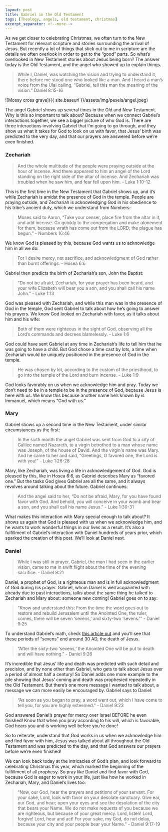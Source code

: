```yaml
---
layout: post
title: Gabriel in the Old Testament
tags: [Theology, angels, old testament, christmas]
excerpt_separator: <!--more-->
---
```


As we get closer to celebrating Christmas, we often turn to the New Testament for relevant scripture and stories surrounding the arrival of Jesus. But recently a lot of things that stick out to me in scripture are the details we often overlook in order to get to the “good” parts. So what’s overlooked in New Testament stories about Jesus being born? The answer today is the Old Testament, and the angel who showed up to explain things.

>While I, Daniel, was watching the vision and trying to understand it, there before me stood one who looked like a man. And I heard a man’s voice from the Ulai calling, “Gabriel, tell this man the meaning of the vision.” Daniel 8:15-16

<!--more-->

![Mossy cross grave]({{ site.baseurl }}/assets/img/pexels/angel.jpeg)

The angel Gabriel shows up several times in the Old and New Testament. Why is this so important to talk about? Because when we connect Gabriel’s interactions together, we see a bigger picture of who God is. There are three interactions involving Gabriel that I’m going to go through, and they show us what it takes for God to look on us with favor, that Jesus’ birth was predicted to the very day, and that our prayers are answered before we’re even finished.

### Zechariah

>And the whole multitude of the people were praying outside at the hour of incense. And there appeared to him an angel of the Lord standing on the right side of the altar of incense. And Zechariah was troubled when he saw him, and fear fell upon him. - Luke 1:10-12

This is the first time in the New Testament that Gabriel shows up, and it’s while Zechariah is amidst the presence of God in the temple. People are praying outside, and Zechariah is acknowledging God in his obedience to his tribe’s ancient duty, which we understand from Numbers:

>Moses said to Aaron, “Take your censer, place fire from the altar in it, and add incense. Go quickly to the congregation and make atonement for them, because wrath has come out from the LORD; the plague has begun.” - Numbers 16:46

We know God is pleased by this, because God wants us to acknowledge him in all we do:

>For I desire mercy, not sacrifice, and acknowledgment of God rather than burnt offerings. - Hosea 6:6

Gabriel then predicts the birth of Zechariah’s son, John the Baptist:

>“Do not be afraid, Zechariah, for your prayer has been heard, and your wife Elizabeth will bear you a son, and you shall call his name John.” - Luke 1:13

God was pleased with Zechariah, and while this man was in the presence of God in the temple, God sent Gabriel to talk about how he’s going to answer his prayers. We know God looked on Zechariah with favor, as it talks about him and his wife:

>Both of them were righteous in the sight of God, observing all the Lord’s commands and decrees blamelessly. - Luke 1:6

God could have sent Gabriel at any time in Zechariah’s life to tell him that he was going to have a child. But God chose a time cast by lots, a time when Zechariah would be uniquely positioned in the presence of God in the temple.

>He was chosen by lot, according to the custom of the priesthood, to go into the temple of the Lord and burn incense. - Luke 1:9

God looks favorably on us when we acknowledge him and pray. Today we don’t need to be in a temple to be in the presence of God, because Jesus is here with us. We know this because another name he’s known by is Immanuel, which means “God with us.”

### Mary

Gabriel shows up a second time in the New Testament, under similar circumstances as the first:

>In the sixth month the angel Gabriel was sent from God to a city of Galilee named Nazareth, to a virgin betrothed to a man whose name was Joseph, of the house of David. And the virgin's name was Mary. And he came to her and said, “Greetings, O favored one, the Lord is with you!” - Luke 1:26-28

Mary, like Zechariah, was living a life in acknowledgement of God. God is pleased by this, like in Hosea 6:6, as Gabriel describes Mary as “favored one.” But the tasks God gives Gabriel are all the same, and it always revolves around talking about the future. Gabriel continues:

> And the angel said to her, “Do not be afraid, Mary, for you have found favor with God. And behold, you will conceive in your womb and bear a son, and you shall call his name Jesus.” - Luke 1:30-31

What makes this interaction with Mary special enough to talk about? It shows us again that God is pleased with us when we acknowledge him, and he wants to work wonderful things in our lives as a result. It’s also a fulfillment of Gabriel’s interaction with Daniel hundreds of years prior, which sparked the creation of this post. We’ll look at Daniel next.

### Daniel

>While I was still in prayer, Gabriel, the man I had seen in the earlier vision, came to me in swift flight about the time of the evening sacrifice. - Daniel 9:21

Daniel, a prophet of God, is a righteous man and is in full acknowledgment of God during his prayer. Gabriel, whom Daniel is well acquainted with already due to past interactions, talks about the same thing he talked to Zechariah and Mary about: someone new coming! Gabriel goes on to say:

>“Know and understand this: From the time the word goes out to restore and rebuild Jerusalem until the Anointed One, the ruler, comes, there will be seven ‘sevens,’ and sixty-two ‘sevens.’” - Daniel 9:25

To understand Gabriel’s math, check [this article out](https://www.compellingtruth.org/seventy-sevens.html) and you’ll see that these periods of “sevens” end around 30 AD, the death of Jesus.

>“After the sixty-two ‘sevens,’ the Anointed One will be put to death and will have nothing.” - Daniel 9:26

It’s incredible that Jesus’ life and death was predicted with such detail and precision, and by none other than Gabriel, who gets to talk about Jesus over a period of almost half a century! So Daniel adds one more example to the pile showing that Jesus’ coming and death was prophesied repeatedly in the Old Testament. But there’s one more message I wanted to talk about, a message we can more easily be encouraged by. Gabriel says to Daniel:

>“As soon as you began to pray, a word went out, which I have come to tell you, for you are highly esteemed.” - Daniel 9:23

God answered Daniel’s prayer for mercy over Israel BEFORE he even finished! Know that when you pray according to his will, which is favorable, God hears you and is working well before you’re done! 

So to reiterate, understand that God works in us when we acknowledge him and find favor with him, Jesus was talked about all throughout the Old Testament and was predicted to the day, and that God answers our prayers before we’re even finished! 

We can look back today at the intricacies of God’s plan, and look forward to celebrating Christmas this year, which marked the beginning of the fulfillment of all prophesy. So pray like Daniel and find favor with God, because God is eager to work in your life, just like how he worked in Zechariah, Mary, and Daniel’s lives too:

>“Now, our God, hear the prayers and petitions of your servant. For your sake, Lord, look with favor on your desolate sanctuary. Give ear, our God, and hear; open your eyes and see the desolation of the city that bears your Name. We do not make requests of you because we are righteous, but because of your great mercy. Lord, listen! Lord, forgive! Lord, hear and act! For your sake, my God, do not delay, because your city and your people bear your Name.” - Daniel 9:17-19

